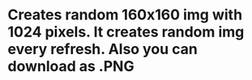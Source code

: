 # Creates random 160x160 img with 1024 pixels. It creates random img every refresh. Also you can download as .PNG
